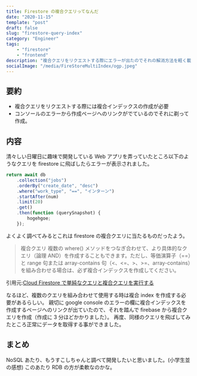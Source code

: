 ```yaml
---
title: Firestore の複合クエリってなんだ
date: "2020-11-15"
template: "post"
draft: false
slug: "firestore-query-index"
category: "Engineer"
tags:
    - "firestore"
    - "frontend"
description: "複合クエリをリクエストする際にエラーが出たのでそれの解消方法を軽く載せて置きつつ、そのあたりを調査。"
socialImage: "/media/FireStoreMultiIndex/ogp.jpeg"
---
```


## 要約

-   複合クエリをリクエストする際には複合インデックスの作成が必要
-   コンソールのエラーから作成ページへのリンクがでているのでそれに剃って作成。

## 内容

清々しい日曜日に趣味で開発している Web アプリを弄っていたところ以下のようなクエリを firestore に飛ばしたらエラーが表示されました。

```js
return await db
    .collection("jobs")
    .orderBy("create_date", "desc")
    .where("work_type", "==", "インターン")
    .startAfter(num)
    .limit(20)
    .get()
    .then(function (querySnapshot) {
        hogehgoe;
    });
```

よくよく調べてみるとこれは firestore の複合クエリに当たるものだったよう。

> 複合クエリ
> 複数の where() メソッドをつなぎ合わせて、より具体的なクエリ（論理 AND）を作成することもできます。ただし、等価演算子（==）と range 句または array-contains 句（<、<=、>、>=、array-contains）を組み合わせる場合は、必ず複合インデックスを作成してください。

引用元:[Cloud Firestore で単純なクエリと複合クエリを実行する](https://firebase.google.com/docs/firestore/query-data/queries?hl=ja)

なるほど、複数のクエリを組み合わせて使用する時は複合 index を作成する必要があるらしい。
親切に google console のエラーの欄に複合インデックスを作成するページへのリンクが出ていたので、それを踏んで firebase から複合クエリを作成（作成に 3 分ほどかかりました）。
再度、同様のクエリを飛ばしてみたところ正常にデータを取得する事ができました。

## まとめ

NoSQL あたり、もうすこしちゃんと調べて開発したいと思いました。(小学生並の感想)
このあたり RDB の方が柔軟なのかな。
